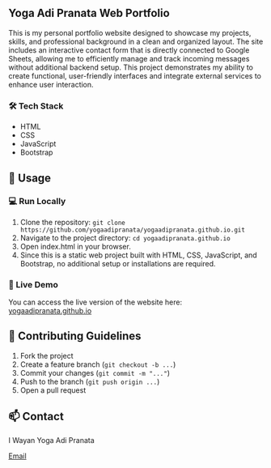 ## Yoga Adi Pranata Web Portfolio

This is my personal portfolio website designed to showcase my projects, skills, and professional background in a clean and organized layout. The site includes an interactive contact form that is directly connected to Google Sheets, allowing me to efficiently manage and track incoming messages without additional backend setup. This project demonstrates my ability to create functional, user-friendly interfaces and integrate external services to enhance user interaction.

### 🛠️ Tech Stack
* HTML
* CSS
* JavaScript
* Bootstrap

## 🚀 Usage

### 💻 Run Locally
1. Clone the repository:
```git clone https://github.com/yogaadipranata/yogaadipranata.github.io.git```
2. Navigate to the project directory:
```cd yogaadipranata.github.io```
3. Open index.html in your browser.
4. Since this is a static web project built with HTML, CSS, JavaScript, and Bootstrap, no additional setup or installations are required.

### 🔗 Live Demo
You can access the live version of the website here:  
[yogaadipranata.github.io](https://yogaadipranata.github.io/)

## 🤝 Contributing Guidelines
1. Fork the project
2. Create a feature branch (```git checkout -b ...```)
3. Commit your changes (```git commit -m "..."```)
4. Push to the branch (```git push origin ...```)
5. Open a pull request

## 📫 Contact
I Wayan Yoga Adi Pranata

[Email](mailto:yogaadipranata10@gmail.com)
